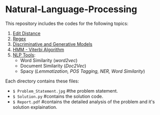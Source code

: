 # Natural-Language-Processing

This repository includes the codes for the following topics:

1. [Edit Distance](https://github.com/shrebox/Natural-Language-Processing/tree/master/1.%20Edit%20Distance)
2. [Regex](https://github.com/shrebox/Natural-Language-Processing/tree/master/2.%20Regex)
3. [Discriminative and Generative Models](https://github.com/shrebox/Natural-Language-Processing/tree/master/3.%20Generative%20and%20Discriminative%20Models)
4. [HMM - Viterbi Algorithm](https://github.com/shrebox/Natural-Language-Processing/tree/master/4.%20HMM%20-%20Veterbi)
5. [NLP Tools](https://github.com/shrebox/Natural-Language-Processing/tree/master/5.%20NLP%20Tools):
   - Word Similarity (*word2vec*)
   - Document Similarity (*Doc2Vec*)
   - Spacy (*Lemmatization, POS Tagging, NER, Word Similarity*)

Each directory contains these files:

* ```$ Problem_Statement.jpg``` #the problem statement.
* ```$ Solution.py``` #contains the solution code.
* ```$ Report.pdf``` #contains the detailed analysis of the problem and it's solution explaination.

